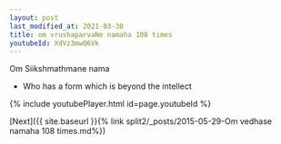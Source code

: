 ```yaml
---
layout: post
last_modified_at: 2021-03-30
title: om vrushaparvaNe namaha 108 times
youtubeId: XdVz3mwQ6Vk
---
```

 
 
Om Siikshmathmane nama 
 
 -  Who has a form which is beyond the intellect 
 
  
 
  
 
 
 
 
 
 


{% include youtubePlayer.html id=page.youtubeId %}
 
[Next]({{ site.baseurl }}{% link  split2/_posts/2015-05-29-Om vedhase namaha 108 times.md%})
 
